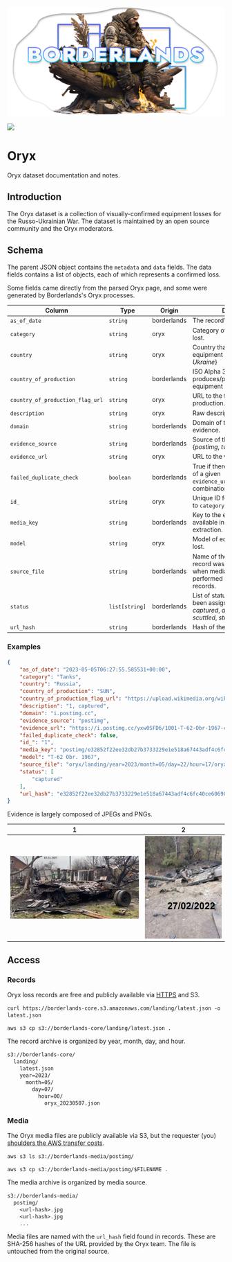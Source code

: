 [![](../assets/borderlands%20soldier%20header.png)](https://www.midjourney.com/app/jobs/c2dff0de-6977-4260-9368-95ec2b0752e6/)

<a href="https://borderlands-core.s3.amazonaws.com/landing/latest.json" target="_blank"><img src="https://img.shields.io/badge/Latest_Dataset-fff"></a>

# Oryx

Oryx dataset documentation and notes.

## Introduction

The Oryx dataset is a collection of visually-confirmed equipment losses for the Russo-Ukrainian War. The dataset is maintained by an open source community and the Oryx moderators.

## Schema

The parent JSON object contains the `metadata` and `data` fields. The data fields contains a list of objects, each of which represents a confirmed loss.

Some fields came directly from the parsed Oryx page, and some were generated by Borderlands's Oryx processes.

| Column | Type | Origin | Description |
| --- | --- | --- | --- |
| `as_of_date` | `string` | borderlands | The record's extraction date. |
| `category` | `string` | oryx | Category of equipment that was lost. |
| `country` | `string` | oryx | Country that suffered the equipment loss. {*Russia*, *Ukraine*} |
| `country_of_production` | `string` | borderlands | ISO Alpha 3 country code that produces/produced the equipment model. |
| `country_of_production_flag_url` | `string` | oryx | URL to the flag of the country of production. |
| `description` | `string` | oryx | Raw description. |
| `domain` | `string` | borderlands | Domain of the URL to the visual evidence. |
| `evidence_source` | `string` | borderlands | Source of the visual evidence. {*postimg*, *twitter*, *other*} |
| `evidence_url` | `string` | oryx | URL to the visual evidence. |
| `failed_duplicate_check` | `boolean` | borderlands | True if there are multiple entires of a given `evidence_url`/`category`/`model`/`id_` combination. |
| `id_` | `string` | oryx | Unique ID for the loss (specific to `category`/`model`). |
| `media_key` | `string` | borderlands | Key to the extracted media. Only available in records after media extraction. |
| `model` | `string` | oryx | Model of equipment that was lost. |
| `source_file` | `string` | borderlands | Name of the source file the record was collected from. Used when media extraction is performed over all available records. |
| `status` | `list[string]` | borderlands | List of statuses that the loss has been assigned. {*abandoned*, *captured*, *damaged*, *destroyed*, *scuttled*, *stripped*, *sunk*, *raised*} |
| `url_hash` | `string` | borderlands | Hash of the `evidence_url`. |

### **Examples**

```json
{
    "as_of_date": "2023-05-05T06:27:55.585531+00:00",
    "category": "Tanks",
    "country": "Russia",
    "country_of_production": "SUN",
    "country_of_production_flag_url": "https://upload.wikimedia.org/wikipedia/commons/thumb/a/a9/Flag_of_the_Soviet_Union.svg/23px-Flag_of_the_Soviet_Union.svg.png",
    "description": "1, captured",
    "domain": "i.postimg.cc",
    "evidence_source": "postimg",
    "evidence_url": "https://i.postimg.cc/yxw0SFD6/1001-T-62-Obr-1967-capt.jpg",
    "failed_duplicate_check": false,
    "id_": "1",
    "media_key": "postimg/e32852f22ee32db27b3733229e1e518a67443adf4c6fc40ce60690f1ac6f3b6a.jpg",
    "model": "T-62 Obr. 1967",
    "source_file": "oryx/landing/year=2023/month=05/day=22/hour=17/oryx_20230522.json",
    "status": [
        "captured"
    ],
    "url_hash": "e32852f22ee32db27b3733229e1e518a67443adf4c6fc40ce60690f1ac6f3b6a"
}
```

Evidence is largely composed of JPEGs and PNGs.

| 1 | 2 |
| --- | --- |
| ![Example of an image in Oryx media dataset.](../assets/example%20oryx%20media.jpeg) | ![Example of an image in Oryx media dataset.](../assets/example%20oryx%20media.png) |


## Access

### **Records**

Oryx loss records are free and publicly available via [HTTPS](https://borderlands-core.s3.amazonaws.com/landing/latest.json) and S3.

```shell
curl https://borderlands-core.s3.amazonaws.com/landing/latest.json -o latest.json
```

```shell
aws s3 cp s3://borderlands-core/landing/latest.json .
```

The record archive is organized by year, month, day, and hour.

```text
s3://borderlands-core/
  landing/
    latest.json
    year=2023/
      month=05/
        day=07/
          hour=00/
            oryx_20230507.json
```

### **Media**

The Oryx media files are publicly available via S3, but the requester (you) [shoulders the AWS transfer costs](https://docs.aws.amazon.com/AmazonS3/latest/userguide/ObjectsinRequesterPaysBuckets.html).

```shell
aws s3 ls s3://borderlands-media/postimg/
```

```shell
aws s3 cp s3://borderlands-media/postimg/$FILENAME .
```

The media archive is organized by media source.

```text
s3://borderlands-media/
  postimg/
    <url-hash>.jpg
    <url-hash>.jpg
    ...
```

Media files are named with the `url_hash` field found in records. These are SHA-256 hashes of the URL provided by the Oryx team. The file is untouched from the original source.
